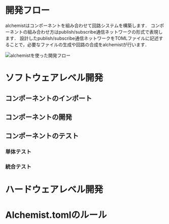 # 開発フロー

alchemistはコンポーネントを組み合わせて回路システムを構築します．
コンポーネントの組み合わせ方はpublish/subscribe通信ネットワークの形式で表現します．
設計したpublish/subscribe通信ネットワークをTOMLファイルに記述することで，必要なファイルの生成や回路の合成をalchemistが行います．

![alchemistを使った開発フロー](images/development-flow.png)

# ソフトウェアレベル開発

## コンポーネントのインポート

## コンポーネントの開発

## コンポーネントのテスト

### 単体テスト

### 統合テスト

# ハードウェアレベル開発

# Alchemist.tomlのルール
